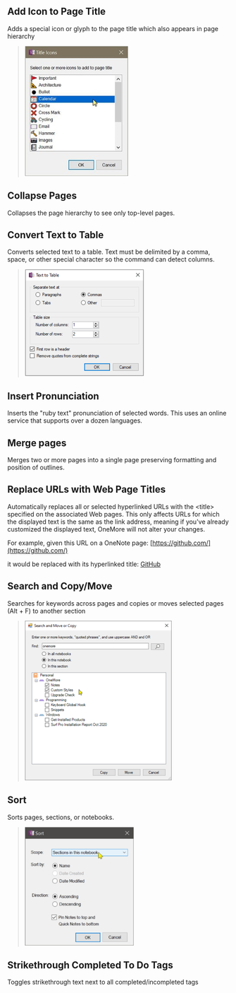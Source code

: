 ## Add Icon to Page Title
Adds a special icon or glyph to the page title which also appears in page hierarchy

> ![Title Icon Dialog](images/TItleIconsDialog.png)

## Collapse Pages
Collapses the page hierarchy to see only top-level pages.

## Convert Text to Table
Converts selected text to a table. Text must be delimited by a comma, space, or other special character so the command can detect columns.

> ![Text To Table](images/TextToTable.png)

## Insert Pronunciation
Inserts the "ruby text" pronunciation of selected words. This uses an online service that supports over a dozen languages.

## Merge pages
Merges two or more pages into a single page preserving formatting and position of outlines.

## Replace URLs with Web Page Titles
Automatically replaces all or selected hyperlinked URLs with the &lt;title> specified on the 
associated Web pages. This only affects URLs for which the displayed text is the same as the
link address, meaning if you've already customized the displayed text, OneMore will not alter
your changes.

For example, given this URL on a OneNote page: [https://github.com/](https://github.com/)

it would be replaced with its hyperlinked title: [GitHub](https://github.com)

## Search and Copy/Move
Searches for keywords across pages and copies or moves selected pages (Alt + F) to another section

> ![Search and Move](images/SearchAndMove.png)

## Sort
Sorts pages, sections, or notebooks.

> ![Sort](images/SortDialog.png)

## Strikethrough Completed To Do Tags
Toggles strikethrough text next to all completed/incompleted tags
